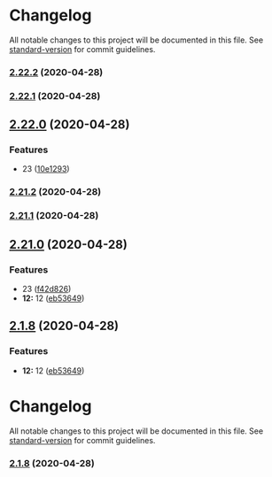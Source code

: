 # Changelog

All notable changes to this project will be documented in this file. See [standard-version](https://github.com/conventional-changelog/standard-version) for commit guidelines.

### [2.22.2](https://github.com/Simon-Bin/vuepress-starter/compare/v2.22.1...v2.22.2) (2020-04-28)

### [2.22.1](https://github.com/Simon-Bin/vuepress-starter/compare/v2.22.0...v2.22.1) (2020-04-28)

## [2.22.0](https://github.com/Simon-Bin/vuepress-starter/compare/v2.21.2...v2.22.0) (2020-04-28)


### Features

* 23 ([10e1293](https://github.com/Simon-Bin/vuepress-starter/commit/10e1293b82181289f345a35a030eff8b8296995b))

### [2.21.2](https://github.com/Simon-Bin/vuepress-starter/compare/v2.21.1...v2.21.2) (2020-04-28)

### [2.21.1](https://github.com/Sim-Bin/vuepress-starter/compare/v2.21.0...v2.21.1) (2020-04-28)

## [2.21.0](https://github.com/Wildlifes/vuepress-starter/compare/v2.20.1...v2.21.0) (2020-04-28)

### Features

- 23 ([f42d826](https://github.com/Wildlifes/vuepress-starter/commit/f42d826a67a0c1cd1c50af87d55d7bbc6747121f))
- **12:** 12 ([eb53649](https://github.com/Wildlifes/vuepress-starter/commit/eb53649ba9443223224ae9de7cd9daed2ff39274))

<a name="2.1.8"></a>

## [2.1.8](https://github.com/Wildlifes/vuepress-starter/compare/v2.20.1...v2.1.8) (2020-04-28)

### Features

- **12:** 12 ([eb53649](https://github.com/Wildlifes/vuepress-starter/commit/eb53649))

# Changelog

All notable changes to this project will be documented in this file. See [standard-version](https://github.com/conventional-changelog/standard-version) for commit guidelines.

### [2.1.8](https://github.com/Wildlifes/vuepress-starter/compare/v2.20.1...v2.1.8) (2020-04-28)
